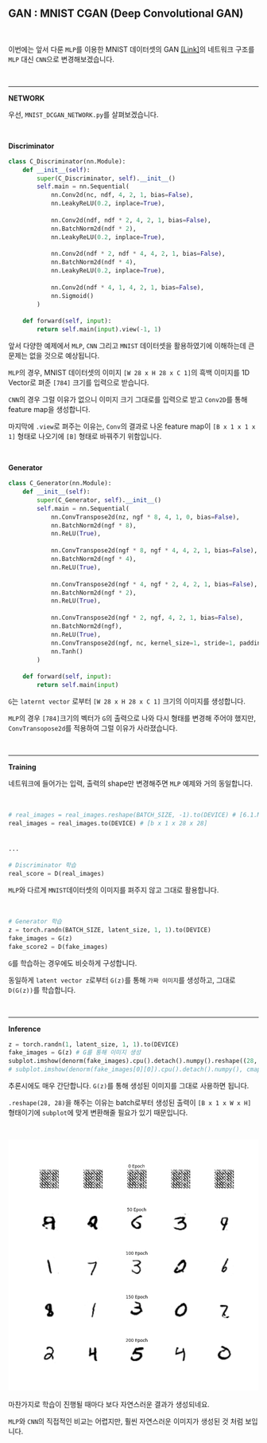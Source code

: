 
<br>

## GAN : MNIST CGAN (Deep Convolutional GAN)

<br>

이번에는 앞서 다룬 `MLP`를 이용한 MNIST 데이터셋의 GAN [[Link]](../6.1.MNIST_MLP_GAN/README.md)의 네트워크 구조를 `MLP` 대신 `CNN`으로 변경해보겠습니다.

<br>

---
**NETWORK**

우선, `MNIST_DCGAN_NETWORK.py`를 살펴보겠습니다.

<br>

**Discriminator**

```python
class C_Discriminator(nn.Module):
    def __init__(self):
        super(C_Discriminator, self).__init__()
        self.main = nn.Sequential(
            nn.Conv2d(nc, ndf, 4, 2, 1, bias=False),
            nn.LeakyReLU(0.2, inplace=True),

            nn.Conv2d(ndf, ndf * 2, 4, 2, 1, bias=False),
            nn.BatchNorm2d(ndf * 2),
            nn.LeakyReLU(0.2, inplace=True),

            nn.Conv2d(ndf * 2, ndf * 4, 4, 2, 1, bias=False),
            nn.BatchNorm2d(ndf * 4),
            nn.LeakyReLU(0.2, inplace=True),

            nn.Conv2d(ndf * 4, 1, 4, 2, 1, bias=False),
            nn.Sigmoid()
        )

    def forward(self, input):
        return self.main(input).view(-1, 1)

```  

앞서 다양한 예제에서 `MLP`, `CNN` 그리고 `MNIST` 데이터셋을 활용하였기에 이해하는데 큰 문제는 없을 것으로 예상됩니다.

`MLP`의 경우, MNIST 데이터셋의 이미지 `[W 28 x H 28 x C 1]`의 흑백 이미지를 1D Vector로 펴준 `[784]` 크기를 입력으로 받습니다.

`CNN`의 경우 그럴 이유가 없으니 이미지 크기 그대로를 입력으로 받고 `Conv2D`를 통해 feature map을 생성합니다.

마지막에 `.view`로 펴주는 이유는, `Conv`의 결과로 나온 feature map이 `[B x 1 x 1 x 1]` 형태로 나오기에 `[B]` 형태로 바꿔주기 위함입니다.

<br>

**Generator**

```python
class C_Generator(nn.Module):
    def __init__(self):
        super(C_Generator, self).__init__()
        self.main = nn.Sequential(
            nn.ConvTranspose2d(nz, ngf * 8, 4, 1, 0, bias=False),
            nn.BatchNorm2d(ngf * 8),
            nn.ReLU(True),

            nn.ConvTranspose2d(ngf * 8, ngf * 4, 4, 2, 1, bias=False),
            nn.BatchNorm2d(ngf * 4),
            nn.ReLU(True),

            nn.ConvTranspose2d(ngf * 4, ngf * 2, 4, 2, 1, bias=False),
            nn.BatchNorm2d(ngf * 2),
            nn.ReLU(True),

            nn.ConvTranspose2d(ngf * 2, ngf, 4, 2, 1, bias=False),
            nn.BatchNorm2d(ngf),
            nn.ReLU(True),
            nn.ConvTranspose2d(ngf, nc, kernel_size=1, stride=1, padding=2, bias=False),
            nn.Tanh()
        )

    def forward(self, input):
        return self.main(input)
```  

`G`는 `laternt vector` 로부터 `[W 28 x H 28 x C 1]` 크기의 이미지를 생성합니다.

`MLP`의 경우 `[784]`크기의 벡터가 `G`의 출력으로 나와 다시 형태를 변경해 주어야 했지만, `ConvTransopose2d`를 적용하여 그럴 이유가 사라졌습니다.

<br>

--- 
**Training**

네트워크에 들어가는 입력, 출력의 shape만 변경해주면 `MLP` 예제와 거의 동일합니다. 

<br>

```python
# real_images = real_images.reshape(BATCH_SIZE, -1).to(DEVICE) # [6.1.MNIST_MLP_GAN]
real_images = real_images.to(DEVICE) # [b x 1 x 28 x 28]


...

# Discriminator 학습
real_score = D(real_images)
```

`MLP`와 다르게 `MNIST`데이터셋의 이미지를 펴주지 않고 그대로 활용합니다.


<br>

```python
# Generator 학습
z = torch.randn(BATCH_SIZE, latent_size, 1, 1).to(DEVICE)
fake_images = G(z)
fake_score2 = D(fake_images)
```

`G`를 학습하는 경우에도 비슷하게 구성합니다.

동일하게 `latent vector z`로부터 `G(z)`를 통해 `가짜 이미지`를 생성하고, 그대로 `D(G(z))`를 학습합니다.


<br>

--- 
**Inference**

```python
z = torch.randn(1, latent_size, 1, 1).to(DEVICE)
fake_images = G(z) # G를 통해 이미지 생성
subplot.imshow(denorm(fake_images).cpu().detach().numpy().reshape((28, 28)), cmap=plt.cm.gray_r)
# subplot.imshow(denorm(fake_images[0][0]).cpu().detach().numpy(), cmap=plt.cm.gray_r)
```

추론시에도 매우 간단합니다. `G(z)`를 통해 생성된 이미지를 그대로 사용하면 됩니다.

`.reshape(28, 28)`을 해주는 이유는 batch로부터 생성된 출력이 `[B x 1 x W x H]` 형태이기에 `subplot`에 맞게 변환해줄 필요가 있기 때문입니다. 

<br>

!['MNIST_DCGAN`](MNIST_DCGAN.png)

마찬가지로 학습이 진행될 때마다 보다 자연스러운 결과가 생성되네요.

`MLP`와 `CNN`의 직접적인 비교는 어렵지만, 훨씬 자연스러운 이미지가 생성된 것 처럼 보입니다. 

